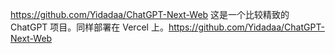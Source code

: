 https://github.com/Yidadaa/ChatGPT-Next-Web  这是一个比较精致的 ChatGPT 项目。同样部署在 Vercel 上。https://github.com/Yidadaa/ChatGPT-Next-Web 